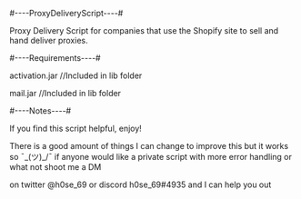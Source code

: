 #----ProxyDeliveryScript----#

Proxy Delivery Script for companies that use the Shopify site to sell and hand deliver proxies.


#----Requirements----#

activation.jar //Included in lib folder

mail.jar //Included in lib folder


#----Notes----#

If you find this script helpful, enjoy! 

There is a good amount of things I can change to improve this but it works so ¯\_(ツ)_/¯ if anyone would like a private script with more error handling or what not shoot me a DM 

on twitter @h0se_69 or discord h0se_69#4935 and I can help you out
